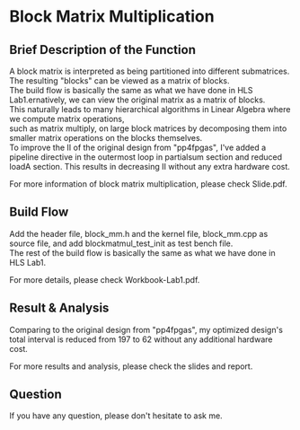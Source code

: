 Block Matrix Multiplication
===

Brief Description of the Function
---
  A block matrix is interpreted as being partitioned into different submatrices. The resulting "blocks" can be viewed as a matrix of blocks.  
  The build flow is basically the same as what we have done in HLS Lab1.ernatively, we can view the original matrix as a matrix of blocks.  
  This naturally leads to many hierarchical algorithms in Linear Algebra where we compute matrix operations,  
  such as matrix multiply, on large block matrices by decomposing them into smaller matrix operations on the blocks themselves.  
  To improve the II of the original design from "pp4fpgas", I've added a pipeline directive in the outermost loop in partialsum section and reduced loadA section. 
  This results in decreasing II without any extra hardware cost.  
    
  For more information of block matrix multiplication, please check Slide.pdf.  
    
Build Flow 
---
  Add the header file, block_mm.h and the kernel file, block_mm.cpp as source file, and add blockmatmul_test_init as test bench file.  
  The rest of the build flow is basically the same as what we have done in HLS Lab1. 
    
  For more details, please check Workbook-Lab1.pdf. 
    
Result & Analysis  
---
  Comparing to the original design from "pp4fpgas", my optimized design's total interval is reduced from 197 to 62 without any additional hardware cost.  
    
  For more results and analysis, please check the slides and report.  

Question
---
If you have any question, please don't hesitate to ask me.  
